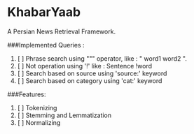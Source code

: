# KhabarYaab
A Persian News Retrieval Framework.

###Implemented Queries : 
1. [ ] Phrase search using """ operator, like : " word1 word2 ". <br/>
2. [ ] Not operation using '!' like : Sentence !word
3. [ ] Search based on source using 'source:' keyword
4. [ ] Search based on category using 'cat:' keyword


###Features:
1. [ ] Tokenizing <br/>
2. [ ] Stemming and Lemmatization <br/>
3. [ ] Normalizing